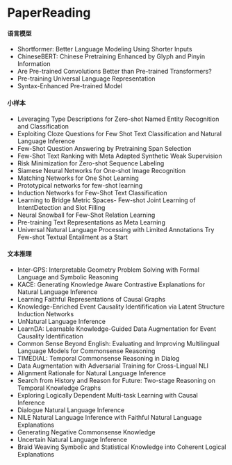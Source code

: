# PaperReading

#### 语言模型
- Shortformer: Better Language Modeling Using Shorter Inputs
- ChineseBERT: Chinese Pretraining Enhanced by Glyph and Pinyin Information
- Are Pre-trained Convolutions Better than Pre-trained Transformers?
- Pre-training Universal Language Representation
- Syntax-Enhanced Pre-trained Model

#### 小样本
- Leveraging Type Descriptions for Zero-shot Named Entity Recognition and Classification
- Exploiting Cloze Questions for Few Shot Text Classification and Natural Language Inference
- Few-Shot Question Answering by Pretraining Span Selection
- Few-Shot Text Ranking with Meta Adapted Synthetic Weak Supervision
- Risk Minimization for Zero-shot Sequence Labeling
- Siamese Neural Networks for One-shot Image Recognition
- Matching Networks for One Shot Learning
- Prototypical networks for few-shot learning
- Induction Networks for Few-Shot Text Classification
- Learning to Bridge Metric Spaces- Few-shot Joint Learning of IntentDetection and Slot Filling
- Neural Snowball for Few-Shot Relation Learning
- Pre-training Text Representations as Meta Learning
- Universal Natural Language Processing with Limited Annotations Try Few-shot Textual Entailment as a Start


#### 文本推理
- Inter-GPS: Interpretable Geometry Problem Solving with Formal Language and Symbolic Reasoning
- KACE: Generating Knowledge Aware Contrastive Explanations for Natural Language Inference
- Learning Faithful Representations of Causal Graphs
- Knowledge-Enriched Event Causality Identifification via Latent Structure Induction Networks 
- UnNatural Language Inference
- LearnDA: Learnable Knowledge-Guided Data Augmentation for Event Causality Identification
- Common Sense Beyond English: Evaluating and Improving Multilingual Language Models for Commonsense Reasoning
- TIMEDIAL: Temporal Commonsense Reasoning in Dialog
- Data Augmentation with Adversarial Training for Cross-Lingual NLI
- Alignment Rationale for Natural Language Inference
- Search from History and Reason for Future: Two-stage Reasoning on Temporal Knowledge Graphs
- Exploring Logically Dependent Multi-task Learning with Causal Inference
- Dialogue Natural Language Inference
- NILE Natural Language Inference with Faithful Natural Language Explanations
- Generating Negative Commonsense Knowledge
- Uncertain Natural Language Inference
- Braid Weaving Symbolic and Statistical Knowledge into Coherent Logical Explanations

